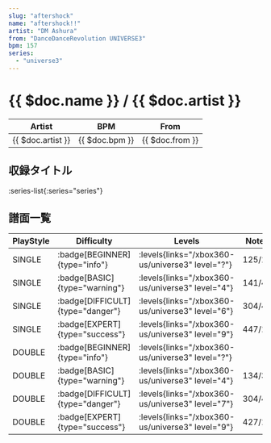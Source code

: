 ```yaml
---
slug: "aftershock"
name: "aftershock!!"
artist: "DM Ashura"
from: "DanceDanceRevolution UNIVERSE3"
bpm: 157
series:
  - "universe3"
---
```


# {{ $doc.name }} / {{ $doc.artist }}

|Artist|BPM|From|
|------|---|----|
|{{ $doc.artist }}|{{ $doc.bpm }}|{{ $doc.from }}|

## 収録タイトル

:series-list{:series="series"}

## 譜面一覧

|PlayStyle|Difficulty|Levels|Notes|Movie|
|---------|----------|------|-----|-----|
|SINGLE| :badge[BEGINNER]{type="info"}|<div class="field is-grouped is-grouped-multiline"> :levels{links="/xbox360-us/universe3" level="?"}</div>|125/1||
|SINGLE| :badge[BASIC]{type="warning"}|<div class="field is-grouped is-grouped-multiline"> :levels{links="/xbox360-us/universe3" level="4"}</div>|141/42||
|SINGLE| :badge[DIFFICULT]{type="danger"}|<div class="field is-grouped is-grouped-multiline"> :levels{links="/xbox360-us/universe3" level="6"}</div>|304/43||
|SINGLE| :badge[EXPERT]{type="success"}|<div class="field is-grouped is-grouped-multiline"> :levels{links="/xbox360-us/universe3" level="9"}</div>|447/14||
|DOUBLE| :badge[BEGINNER]{type="info"}|<div class="field is-grouped is-grouped-multiline"> :levels{links="/xbox360-us/universe3" level="?"}</div>|||
|DOUBLE| :badge[BASIC]{type="warning"}|<div class="field is-grouped is-grouped-multiline"> :levels{links="/xbox360-us/universe3" level="4"}</div>|134/37||
|DOUBLE| :badge[DIFFICULT]{type="danger"}|<div class="field is-grouped is-grouped-multiline"> :levels{links="/xbox360-us/universe3" level="7"}</div>|304/43||
|DOUBLE| :badge[EXPERT]{type="success"}|<div class="field is-grouped is-grouped-multiline"> :levels{links="/xbox360-us/universe3" level="9"}</div>|427/14||
